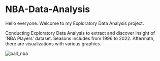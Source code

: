 # NBA-Data-Analysis
Hello everyone. Welcome to my Exploratory Data Analysis project.

Conducting Exploratory Data Analysis to extract and discover insight of 'NBA Players' dataset. Seasons includes from 1996 to 2022. Aftermath, there are visualizations with various graphics.



![ball_nba](https://github.com/user-attachments/assets/c0a15b79-c393-4107-8f22-d1dd88b90741)



